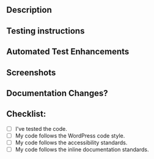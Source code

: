 ## Description
<!-- Describe what you have changed or added. -->
<!-- Link to the support ticket(s) where appropriate. -->

## Testing instructions
<!-- Add instructions to help the reviewer test your code. -->
<!-- Include sample forms, add-ons or snippets where appropriate. -->
<!-- Identify what, if any, features/elements you feel should be focused on testing/code review -->

## Automated Test Enhancements
<!-- Any unit tests or acceptence tests been changed as part of PR? Describe as needed. -->
 
## Screenshots
<!-- if applicable -->

## Documentation Changes?
<!-- Are any documentation updates needed to co-incide with release? -->
<!-- Are any new documentation pages required to co-incide with the release? -->

## Checklist:
- [ ] I've tested the code.
- [ ] My code follows the WordPress code style. <!-- Guidelines: https://make.wordpress.org/core/handbook/best-practices/coding-standards/ -->
- [ ] My code follows the accessibility standards. <!-- Guidelines: https://make.wordpress.org/core/handbook/best-practices/coding-standards/accessibility-coding-standards/ -->
- [ ] My code follows the inline documentation standards. <!-- Guidelines: https://make.wordpress.org/core/handbook/best-practices/inline-documentation-standards/ -->